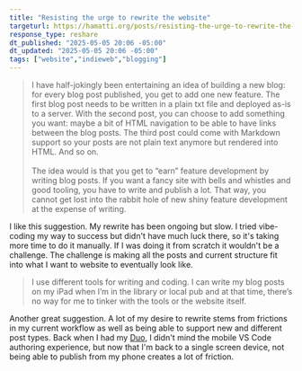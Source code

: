 ```yaml
---
title: "Resisting the urge to rewrite the website"
targeturl: https://hamatti.org/posts/resisting-the-urge-to-rewrite-the-website/
response_type: reshare
dt_published: "2025-05-05 20:06 -05:00"
dt_updated: "2025-05-05 20:06 -05:00"
tags: ["website","indieweb","blogging"]
---
```


> I have half-jokingly been entertaining an idea of building a new blog: for every blog post published, you get to add one new feature. The first blog post needs to be written in a plain txt file and deployed as-is to a server. With the second post, you can choose to add something you want: maybe a bit of HTML navigation to be able to have links between the blog posts. The third post could come with Markdown support so your posts are not plain text anymore but rendered into HTML. And so on.  
> <br>
> The idea would is that you get to “earn” feature development by writing blog posts. If you want a fancy site with bells and whistles and good tooling, you have to write and publish a lot. That way, you cannot get lost into the rabbit hole of new shiny feature development at the expense of writing.

I like this suggestion. My rewrite has been ongoing but slow. I tried vibe-coding my way to success but didn't have much luck there, so it's taking more time to do it manually. If I was doing it from scratch it wouldn't be a challenge. The challenge is making all the posts and current structure fit into what I want to website to eventually look like. 

> I use different tools for writing and coding. I can write my blog posts on my iPad when I’m in the library or local pub and at that time, there’s no way for me to tinker with the tools or the website itself.

Another great suggestion. A lot of my desire to rewrite stems from frictions in my current workflow as well as being able to support new and different post types. Back when I had my [Duo](/notes/surface-duo-blogging-github-dev), I didn't mind the mobile VS Code authoring experience, but now that I'm back to a single screen device, not being able to publish from my phone creates a lot of friction. 
